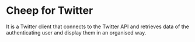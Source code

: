# Cheep for Twitter
It is a Twitter client that connects to the Twitter API and retrieves data of the authenticating user and display them in an organised way.
